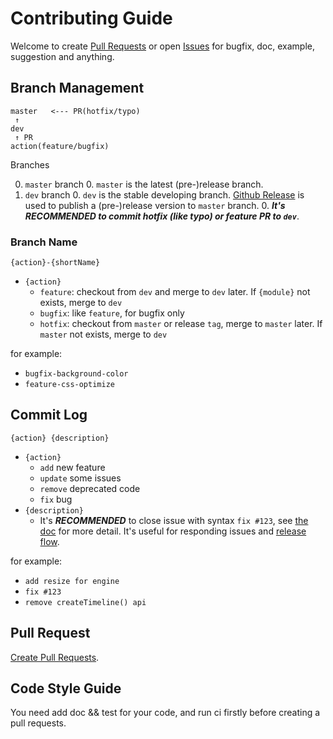 # Contributing Guide

Welcome to create [Pull Requests](http://gitlab.alibaba-inc.com/fdilab/aft.js/merge_requests) or open [Issues](http://gitlab.alibaba-inc.com/fdilab/aft.js/issues) for bugfix, doc, example, suggestion and anything.

## Branch Management

```
master   <--- PR(hotfix/typo)
 ↑
dev
 ↑ PR
action(feature/bugfix)
```  
Branches

0. `master` branch
    0. `master` is the latest (pre-)release branch.
0. `dev` branch
    0. `dev` is the stable developing branch. [Github Release](https://help.github.com/articles/creating-releases/) is used to publish a (pre-)release version to `master` branch.
    0. ***It's RECOMMENDED to commit hotfix (like typo) or feature PR to `dev`***.

### Branch Name 

```
{action}-{shortName}
```

* `{action}`
    * `feature`: checkout from `dev` and merge to `dev` later. If `{module}` not exists, merge to `dev`
    * `bugfix`: like `feature`, for bugfix only
    * `hotfix`: checkout from `master` or release `tag`, merge to `master` later. If `master` not exists, merge to `dev`

for example:

* `bugfix-background-color`
* `feature-css-optimize`

## Commit Log

```
{action} {description}
```

* `{action}`
    * `add` new feature
    * `update` some issues
    * `remove` deprecated code
    * `fix` bug
* `{description}`
    * It's ***RECOMMENDED*** to close issue with syntax `fix #123`, see [the doc](https://help.github.com/articles/closing-issues-via-commit-messages/) for more detail. It's useful for responding issues and [release flow](https://github.com/alibaba/weex/releases/tag/v0.5.0).

for example:

* `add resize for engine`
* `fix #123`
* `remove createTimeline() api`


## Pull Request

[Create Pull Requests](http://gitlab.alibaba-inc.com/fdilab/aft.js/merge_requests/new).

## Code Style Guide

You need add doc && test for your code, and run ci firstly before creating a pull requests.